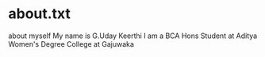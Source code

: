# about.txt
about myself
My name is G.Uday Keerthi
I am a BCA Hons Student at Aditya  Women's Degree College at Gajuwaka
